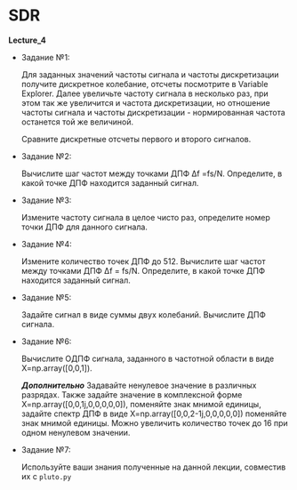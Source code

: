 ﻿# SDR
**Lecture_4**

* Задание №1:

    Для заданных значений частоты сигнала и частоты дискретизации получите дискретное колебание, отсчеты посмотрите в Variable Explorer. Далее увеличьте частоту сигнала в несколько раз, при этом так же увеличится и частота дискретизации, но отношение частоты сигнала и частоты дискретизации - нормированная частота останется той же величиной.

    Сравните дискретные отсчеты первого и второго сигналов.
* Задание №2:

    Вычислите шаг частот между точками ДПФ ∆f =fs/N. Определите, в какой точке ДПФ находится заданный сигнал.
* Задание №3:

    Измените частоту сигнала в целое чисто раз, определите номер точки ДПФ для данного сигнала.
* Задание №4:

    Измените количество точек ДПФ до 512. Вычислите шаг частот между точками ДПФ ∆f = fs/N. Определите, в какой точке ДПФ находится заданный сигнал.
* Задание №5:

    Задайте сигнал в виде суммы двух колебаний. Вычислите ДПФ сигнала.
* Задание №6:

    Вычислите ОДПФ сигнала, заданного в частотной области в виде X=np.array([0,0,1]).

    ***Дополнительно***
    Задавайте ненулевое значение в различных разрядах. Также задайте значение в комплексной форме X=np.array([0,0,1j,0,0,0,0,0]), поменяйте знак мнимой единицы, задайте спектр ДПФ в виде X=np.array([0,0,2-1j,0,0,0,0,0]) поменяйте знак мнимой единицы. Можно увеличить количество точек до 16 при одном ненулевом значении.
* Задание №7:

    Используйте ваши знания полученные на данной лекции, совместив их с `pluto.py`


